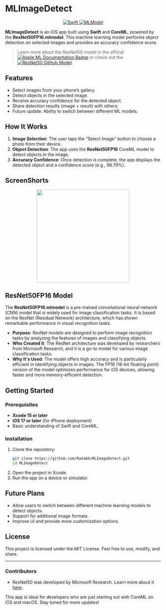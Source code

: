 

# MLImageDetect

<p align="center">
  <a href="https://developer.apple.com/swift/">
    <img src="https://img.shields.io/badge/Swift-5.0-orange" alt="Swift">
  </a>
  <a href="https://developer.apple.com/documentation/vision/recognizing_objects_in_live_capture">
    <img src="https://img.shields.io/badge/ResNet50FP16-MLModel-brightgreen" alt="MLModel">
  </a>
</p>

**MLImageDetect** is an iOS app built using **Swift** and **CoreML**, powered by the **ResNet50FP16.mlmodel**. This machine learning model performs object detection on selected images and provides an accuracy confidence score.

>Learn more about the ResNet50 model in the official [![Apple ML Documentation Badge](https://img.shields.io/badge/Apple%20ML%20Documentation-8A2BE2)](https://developer.apple.com/documentation/vision/recognizing_objects_in_live_capture)
 or check out the [![ResNet50 GitHub Model](https://img.shields.io/badge/ResNet50FP16-GitHub-blue)](https://github.com/apple/coreml-models/blob/master/Vision/Resnet50.md).



## Features
- Select images from your phone’s gallery.
- Detect objects in the selected image.
- Receive accuracy confidence for the detected object.
- Share detection results (image + result) with others.
- Future update: Ability to switch between different ML models.

## How It Works
1. **Image Selection**: The user taps the "Select Image" button to choose a photo from their device.
2. **Object Detection**: The app uses the **ResNet50FP16** CoreML model to detect objects in the image.
3. **Accuracy Confidence**: Once detection is complete, the app displays the detected object and a confidence score (e.g., 96.79%).

## ScreenShorts 
<p align="center">
  <img src="screenshots/screenshot1.png" width="300"> 
</p>

## ResNet50FP16 Model
The **ResNet50FP16.mlmodel** is a pre-trained convolutional neural network (CNN) model that is widely used for image classification tasks. It is based on the ResNet (Residual Network) architecture, which has shown remarkable performance in visual recognition tasks. 

- **Purpose**: ResNet models are designed to perform image recognition tasks by analyzing the features of images and classifying objects.
- **Who Created It**: The ResNet architecture was developed by researchers from Microsoft Research, and it is a go-to model for various image classification tasks.
- **Why It's Used**: The model offers high accuracy and is particularly efficient in identifying objects in images. The FP16 (16-bit floating point) version of the model optimizes performance for iOS devices, allowing faster and more memory-efficient detection.

## Getting Started

### Prerequisites
- **Xcode 15 or later**
- **iOS 17 or later** (for iPhone deployment)
- Basic understanding of Swift and CoreML.


### Installation
1. Clone the repository:
   ```bash
   git clone https://github.com/RanaAk/MLImageDetect.git
   cd MLImageDetect
   ```
2. Open the project in Xcode.
3. Run the app on a device or simulator.



## Future Plans
- Allow users to switch between different machine learning models to detect objects.
- Support for additional image formats.
- Improve UI and provide more customization options.

## License
This project is licensed under the MIT License. Feel free to use, modify, and share.

---

### Contributors
- ResNet50 was developed by Microsoft Research. Learn more about it [here](https://arxiv.org/abs/1512.03385).

This app is ideal for developers who are just starting out with CoreML on iOS and macOS. Stay tuned for more updates!
```


